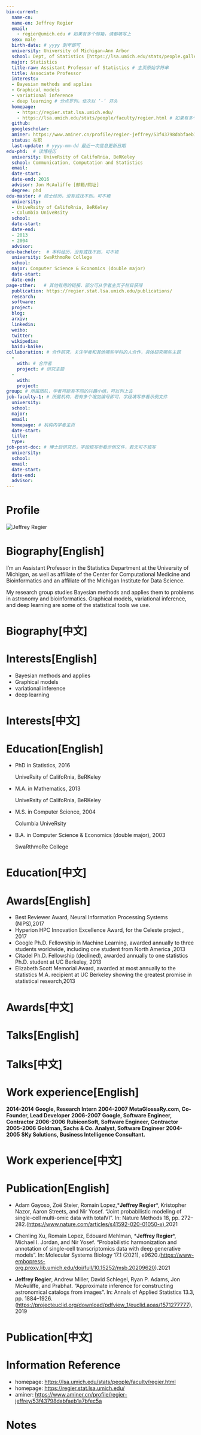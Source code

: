 ```yaml
---
bio-current:
  name-cn: 
  name-en: Jeffrey Regier
  email: 
    - regier@umich.edu # 如果有多个邮箱，请都填写上
  sex: male
  birth-date: # yyyy 到年即可
  university: University of Michigan—Ann Arbor 
  school: Dept, of Statistics [https://lsa.umich.edu/stats/people.gallery.html#tag=stats&tagns=michigan-lsa] # 格式：学院名称[学院官网链接]
  major: Statistics
  title-raw: Assistant Professor of Statistics # 主页原始字符串
  title: Associate Professor
  interests: 
  - Bayesian methods and applies 
  - Graphical models 
  - variational inference 
  - deep learning # 分点罗列，依次以 ‘-’ 开头
  homepage: 
    - https://regier.stat.lsa.umich.edu/
    - https://lsa.umich.edu/stats/people/faculty/regier.html # 如果有多个主页，请都填写上
  github: 
  googlescholar:  
  aminer: https://www.aminer.cn/profile/regier-jeffrey/53f43798dabfaeb1a7bfec5a # 从这里查找 https://www.aminer.org/search/person
  status: 在职
  last-update: # yyyy-mm-dd 最近一次信息更新日期
edu-phd:  # 读博经历
  university: UniveRsity of CalifoRnia, BeRKeley
  school: Communication, Computation and Statistics
  email: 
  date-start: 
  date-end: 2016
  advisor: Jon McAuliffe [邮箱/网址]
  degree: phd
edu-master: # 硕士经历，没有或找不到，可不填
  university: 
  - UniveRsity of CalifoRnia, BeRKeley
  - Columbia UniveRsity
  school: 
  date-start: 
  date-end: 
  - 2013
  - 2004
  advisor:
edu-bachelor:  # 本科经历，没有或找不到，可不填
  university: SwaRthmoRe College
  school: 
  major: Computer Science & Economics (double major)
  date-start: 
  date-end: 
page-other:   # 其他有用的链接，部分可从学者主页子栏目获得
  publication: https://regier.stat.lsa.umich.edu/publications/
  research: 
  software: 
  project: 
  blog: 
  arxiv: 
  linkedin: 
  weibo:
  twitter:
  wikipedia:
  baidu-baike:
collaboration: # 合作研究，关注学者和其他哪些学科的人合作，具体研究哪些主题
  - 
    with: # 合作者
    project: # 研究主题
  - 
    with: 
    project: 
group: # 所属团队，学者可能有不同的兴趣小组，可以列上去
job-faculty-1: # 所属机构，若有多个增加编号即可，字段填写参看示例文件
  university: 
  school: 
  major: 
  email: 
  homepage: # 机构内学者主页
  date-start: 
  title: 
  type: 
job-post-doc: # 博士后研究员，字段填写参看示例文件，若无可不填写
  university: 
  school: 
  email: 
  date-start: 
  date-end: 
  advisor: 
---
```


# Profile

![Jeffrey Regier](https://lsa.umich.edu/content/michigan-lsa/stats/en/people/faculty/regier/jcr:content/profileImage.transform/profile_square/image.jpg)

# Biography[English]

I’m an Assistant Professor in the Statistics Department at the University of Michigan, as well as affiliate of the Center for Computational Medicine and Bioinformatics and an affiliate of the Michigan Institute for Data Science.

My research group studies Bayesian methods and applies them to problems in astronomy and bioinformatics. Graphical models, variational inference, and deep learning are some of the statistical tools we use.

# Biography[中文]

# Interests[English]

- Bayesian methods and applies 
- Graphical models 
- variational inference 
- deep learning

# Interests[中文]

# Education[English]

- PhD in Statistics, 2016
    
    UniveRsity of CalifoRnia, BeRKeley

- M.A. in  Mathematics, 2013
    
    UniveRsity of CalifoRnia, BeRKeley

- M.S. in Computer Science, 2004
    
    Columbia UniveRsity
   
- B.A. in Computer Science & Economics (double major), 2003
    
    SwaRthmoRe College

# Education[中文]

# Awards[English]

- Best Reviewer Award, Neural Information Processing Systems (NIPS),2017
- Hyperion HPC Innovation Excellence Award, for the Celeste project
, 2017
- Google Ph.D. Fellowship in Machine Learning, awarded annually to three students worldwide, including one student from North America
,2013
- Citadel Ph.D. Fellowship (declined), awarded annually to one statistics Ph.D. student at UC Berkeley, 2013
- Elizabeth Scott Memorial Award, awarded at most annually to the statistics M.A. recipient at UC Berkeley showing the greatest promise in statistical research,2013

# Awards[中文]

# Talks[English]

# Talks[中文]

# Work experience[English]

**2014-2014** **Google, Research Intern**
**2004-2007** **MetaGlossaRy.com, Co-Founder, Lead Developer**
**2006-2007** **Google, Software Engineer, Contractor**
**2006-2006** **RubiconSoft, Software Engineer, Contractor**
**2005-2006** **Goldman, Sachs & Co. Analyst, Software Engineer**
**2004-2005** **SKy Solutions, Business Intelligence Consultant.**

# Work experience[中文]

# Publication[English]

- Adam Gayoso, Zoë Steier, Romain Lopez,\***Jeffrey Regier**\*, Kristopher Nazor, Aaron Streets, and Nir Yosef. “Joint probabilistic modeling of single-cell multi-omic data with totalVI”. In: Nature Methods 18, pp. 272–282.(https://www.nature.com/articles/s41592-020-01050-x),2021

- Chenling Xu, Romain Lopez, Edouard Mehlman, \***Jeffrey Regier**\*, Michael I. Jordan, and
Nir Yosef. “Probabilistic harmonization and annotation of single-cell transcriptomics data
with deep generative models”. In: Molecular Systems Biology 17.1 (2021), e9620.(https://www-embopress-org.proxy.lib.umich.edu/doi/full/10.15252/msb.20209620).2021

- **Jeffrey Regier**, Andrew Miller, David Schlegel, Ryan P. Adams, Jon McAuliffe, and Prabhat. “Approximate inference for constructing astronomical catalogs from images”. In: Annals of Applied Statistics 13.3, pp. 1884–1926.(https://projecteuclid.org/download/pdfview_1/euclid.aoas/1571277777), 2019

# Publication[中文]

# Information Reference

- homepage: https://lsa.umich.edu/stats/people/faculty/regier.html
- homepage: https://regier.stat.lsa.umich.edu/
- aminer: https://www.aminer.cn/profile/regier-jeffrey/53f43798dabfaeb1a7bfec5a

# Notes